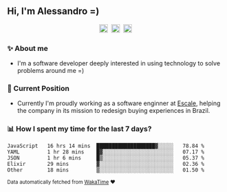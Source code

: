 ## Hi, I'm Alessandro =)

<p align="center">
  <a href="https://www.linkedin.com/in/alessandro-costa-dev/"><img src="https://img.shields.io/badge/-alessandro--costa--dev-%233f7ec6?style=flat-square&logo=Linkedin&logoColor=white" height="20"/></a>&nbsp;&nbsp;<a href="https://medium.com/@alessandro_costa"><img src="https://img.shields.io/badge/-%40alessandro__costa-%20black?style=flat-square&logo=Medium" height="20"/></a>&nbsp;&nbsp;<a href="mailto:alessandro96fc@gmail.com"><img src="https://img.shields.io/badge/-alessandro96fc%40gmail.com-%23c14438?style=flat-square&logo=Gmail&logoColor=white" height="20"/></a>
</p>

### :sparkles: About me

- I'm a software developer deeply interested in using technology to solve problems around me =)

### :office: Current Position 

-  Currently I'm proudly working as a software enginner at [Escale](https://github.com/escaletech), helping the company in its mission to redesign buying experiences in Brazil.

### :bar_chart: How I spent my time for the last 7 days?

<!--START_SECTION:waka-->
```text
JavaScript   16 hrs 14 mins  ███████████████████▓░░░░░   78.84 % 
YAML         1 hr 28 mins    █▓░░░░░░░░░░░░░░░░░░░░░░░   07.17 % 
JSON         1 hr 6 mins     █▒░░░░░░░░░░░░░░░░░░░░░░░   05.37 % 
Elixir       29 mins         ▓░░░░░░░░░░░░░░░░░░░░░░░░   02.36 % 
Other        18 mins         ▒░░░░░░░░░░░░░░░░░░░░░░░░   01.50 % 
```
<!--END_SECTION:waka-->

<sub>Data automatically fetched from [WakaTime](https://wakatime.com/) :heart:</sub>
